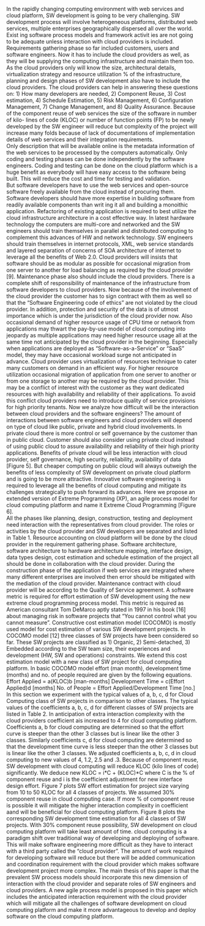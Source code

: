 In the rapidly changing computing environment with web services and cloud platform, SW development is going to be very  challenging.  SW  development  process  will  involve  heterogeneous  platforms, distributed  web  services, multiple  enterprises  geographically  dispersed  all  over  the  world.  Exist ing  software process  models  and  framework  activit ies  are  not  going  to  be  adequate  unless  interaction  with  cloud  providers is included.
Requirements  gathering  phase  so  far  included  customers, users  and  software  engineers.  Now  it  has  to  include  the  cloud  providers  as  well, as  they  will  be  supplying  the  computing  infrastructure  and  maintain  them  too.  As  the  cloud   providers   only   will   know   the   size, architectural   details, virtualization  strategy  and  resource  utilization  %  of  the   infrastructure, planning   and   design   phases   of   SW   development  also  have  to  include  the  cloud  providers.  The  cloud providers can help in answering these questions on: 1) How many developers are needed, 2) Component Reuse, 3) Cost    estimation, 4)    Schedule    Estimation, 5)    Risk Management, 6)   Configuration   Management, 7)   Change   Management, and 8) Quality Assurance. 
Because  of  the  component  reuse  of  web  services  the  size  of the software in number of kilo- lines of code (KLOC) or number  of  function  points  (FP)  to  be  newly  developed  by  the  SW  engineer  will  reduce  but  complexity  of  the  project  will  increase  many  folds  because  of  lack  of  documentations  of   implementation   details   of   web   services   and   their   integration   requirements.   
Only   description   that   will   be   available  online  is  the  metadata  information  of  the  web  services to be processed by the computers automatically. Only coding and testing phases can be done independently by  the  software  engineers.  Coding  and  testing  can  be  done  on the cloud platform which is a huge benefit as everybody will  have  easy  access  to  the  software  being  built.  This  will  reduce the cost and time for testing and validation.   
But  software  developers  have  to  use  the  web  services  and  open-source software freely available from the cloud instead of  procuring  them.  Software  developers  should  have  more  expertise   in   building   software   from   readily   available   components  than  writ ing  it  all  and  building  a monoithic  application.  Refactoring  of  existing  application  is  required  to best utilize the cloud infrastructure architecture in a cost effective  way.  In  latest  hardware  technology  the  computers  are  multi-core  and  networked  and  the  SW  engineers  should  train  themselves  in  parallel  and  distributed  computing  to  complement  this  advances  of  HW  and  network  technology.  SW engineers should train themselves in internet protocols, XML, web  service  standards  and  layered  separation  of  concerns  of  SOA  architecture  of  internet  to  leverage  all  the  benefits   of   Web   2.0.   Cloud   providers   will   insists   that   software  should  be  as  modular  as  possible  for  occasional  migration  from  one  server  to  another  for  load  balancing  as  required by the cloud provider [9]. 
Maintenance    phase    also    should    include    the    cloud    providers.  There  is  a  complete  shift  of  responsibility  of  maintenance  of  the  infrastructure  from  software  developers  to  cloud  providers.  Now  because  of  the  involvement  of  the  cloud  provider  the  customer  has  to  sign  contract  with  them  as  well  so  that  the  “Software  Engineering  code  of  ethics”  are   not   violated   by   the   cloud   provider.   In   addition, protection  and  security  of  the  data  is  of  utmost  importance  which is under the jurisdiction of the cloud provider now. 
Also occasional demand of higher resource usage of CPU time  or  network  from  applications  may  thwart  the  pay-by-use  model  of  cloud  computing  into  jeopardy  as  multiple  applications may need higher resource usage all at the same time not anticipated by the cloud provider in the beginning. Especially when applications are deployed as “Software-as-a-Service”  or  “SaaS”  model, they  may  have  occasional  workload surge not anticipated in advance. 
Cloud  provider  uses  virtualization  of  resources  technique  to cater many customers on demand in an efficient way. For higher    resource    utilization    occasional    migration    of    application  from  one  server  to  another  or  from  one  storage  to another may be required by the cloud provider. This may be  a  conflict  of  interest  with  the  customer  as  they  want  dedicated  resources  with  high  availability  and  reliability  of  their  applications.  To  avoid  this  conflict  cloud  providers  need  to  introduce  quality  of  service  provisions  for  high  priority tenants.
Now  we  analyze  how  difficult  will  be  the  interaction  between  cloud  providers  and  the  software  engineers?      The  amount   of   interactions   between   software   engineers   and   cloud  providers  will  depend  on  type  of  cloud  like  public, private  and  hybrid  cloud  involvements.  In  private  cloud  there  is  more  control  or  self  governance  by  the  customer  than in public cloud.   Customer should also consider using private   cloud   instead   of   using   public   cloud   to   assure   availability and reliability of their high priority applications. Benefits of private cloud will be less interaction with cloud provider, self    governance, high    security, reliability, availability  of  data  [Figure  5].    But  cheaper  computing  on  public  cloud  will  always  outweigh  the  benefits  of  less  complexity  of  SW  development  on  private  cloud  platform  and is going to be more attractive.
Innovative software engineering is required to leverage all the  benefits  of  cloud  computing  and  mitigate  its  challenges  strategically to push forward its advances. Here we propose an extended version of Extreme Programming (XP), an agile process  model  for  cloud  computing  platform  and  name  it  Extreme Cloud Programming [Figure 6].  
All  the  phases  like  planning, design, construction, testing  and  deployment  need  interaction  with  the  representatives  from  cloud  provider.  The  roles  or  activities  by  the  cloud  provider  and  SW  developers  are  separated  and  listed  in  Table  1.  Resource  accounting  on  cloud  platform  will  be  done  by  the  cloud  provider  in  the  requirement  gathering  phase.   Software   architecture, software   architecture   to   hardware  architecture  mapping, interface  design, data  types  design, cost   estimation   and   schedule   estimation   of   the   project  all  should  be  done  in  collaboration  with  the  cloud  provider. During the construction phase of the application if web services are integrated where many different enterprises are   involved   then   error   should   be   mitigated   with   the   mediation of the cloud provider. Maintenance contract with cloud  provider  will  be  according  to  the  Quality  of  Service  agreement. 
A software  metric  is  required  for  effort  estimation  of  SW  development  using  the  new  extreme  cloud  programming  process   model.   This   metric   is   required   as   American   consultant  Tom  DeMarco  aptly  stated  in  1997  in  his  book  [16]  about  managing  risk  in  software  projects  that  “You cannot control what you cannot measure”. Constructive cost estimation model (COCOMO) is mostly used model for cost estimation    of    various    SW    development    projects.    In    COCOMO  model  [12]  three  classes  of  SW  projects  have  been  considered  so far.  These  SW  projects  are  classified  as  1)  Organic, 2)  Semi-detached, 3)  Embedded  according  to  the SW team size, their experiences and development (HW, SW   and   operations)   constraints.   We   extend   this   cost   estimation  model  with  a  new  class  of  SW  project  for  cloud  computing platform.   In basic COCOMO model effort (man month), development  time  (months)  and  no.  of  people  required are given by the following equations. Effort Applied  = a(KLOC)b [man-months] Development Time = c(Effort Applied)d [months] No. of People = Effort Applied/Development Time [no.] 
In this section we experiment with the typical values of a, b, c, d  for  Cloud  Computing  class  of  SW  projects  in  comparison  to  other  classes.   The  typical  values  of  the  coefficients a, b, c, d for different classes of SW projects are listed in Table 2.
In  anticipation  of  extra  interaction  complexity  with  the  cloud  providers  coefficient  ais  increased  to  4  for  cloud  computing  platform.  Coefficients  a, b  for  cloud  computing  are  determined  so  that  the  effort  curve  is  steeper  than  the  other   3   classes   but   is   linear   like   the   other   3   classes.   Similarly   coefficients   c, d   for   cloud   computing   are   determined  so  that  the  development  time    curve  is  less  steeper than the other 3 classes but is linear like the other 3 classes.   We   adjusted   coefficients   a, b, c, d   in   cloud   computing to new values of 4, 1.2, 2.5 and .3. Because of component reuse, SW development with cloud computing    will    reduce    KLOC    (kilo    lines    of    code)    significantly.  We  deduce  new  KLOC  =  i*C  +  (KLOC)*C  where   C   is   the   %   of   component   reuse   and   i   is   the     coefficient adjustment for new interface design effort.
Figure   7   plots   SW   effort   estimation   for   project   size   varying  from  10  to  50  KLOC  for  all  4  classes  of  projects.  We  assumed  30%  component  reuse  in  cloud  computing  case.  If  more  %  of  component  reuse  is  possible  it  will  mitigate  the  higher  interaction  complexity  in  coefficient  aand will be beneficial for cloud computing platform. Figure 8  plots  the  corresponding  SW  development  time  estimation  for all 4 classes of SW projects. With 30% component reuse possibility, SW  development  on  cloud  computing  platform  will take least amount of time.
cloud  computing  is  a  paradigm  shift  over  traditional  way  of  developing  and  deploying  of  software.  This  will  make  software  engineering  more  difficult  as  they  have  to  interact  with  a  third  party  called  the  “cloud  provider”.  The  amount  of  work  required  for  developing  software  will  reduce  but  there   will   be   added   communication   and   coordination   requirement  with  the  cloud  provider  which  makes  software  development  project  more  complex.  The  main  thesis  of  this  paper  is  that  the  prevalent  SW  process  models  should  incorporate this new dimension of interaction with the cloud provider  and  separate  roles  of  SW  engineers  and  cloud  providers.    A  new  agile  process  model  is  proposed  in  this  paper which includes the anticipated interaction requirement with   the   cloud   provider   which   will   mitigate   all   the   challenges  of  software  development  on  cloud  computing  platform  and  make  it  more  advantageous  to  develop  and  deploy software on the cloud computing platform.
